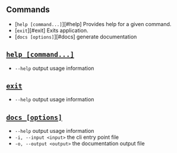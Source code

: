 ## Commands

- [`help [command...]`][#help] Provides help for a given command.
- [`exit`][#exit] Exits application.
- [`docs [options]`][#docs] generate documentation

## <a href="#help">`help [command...]`</a>

- `--help` output usage information

## <a href="#exit">`exit`</a>

- `--help` output usage information

## <a href="#docs">`docs [options]`</a>

- `--help` output usage information
- `-i, --input <input>` the cli entry point file
- `-o, --output <output>` the documentation output file